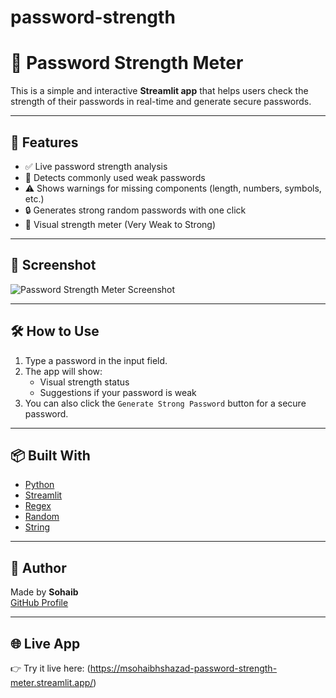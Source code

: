 # password-strength
# 🔐 Password Strength Meter

This is a simple and interactive **Streamlit app** that helps users check the strength of their passwords in real-time and generate secure passwords.

---

## 🚀 Features

- ✅ Live password strength analysis  
- 🚫 Detects commonly used weak passwords  
- ⚠️ Shows warnings for missing components (length, numbers, symbols, etc.)  
- 🔒 Generates strong random passwords with one click  
- 🎯 Visual strength meter (Very Weak to Strong)

---

## 📸 Screenshot

![Password Strength Meter Screenshot]() 

---

## 🛠 How to Use

1. Type a password in the input field.
2. The app will show:
   - Visual strength status
   - Suggestions if your password is weak
3. You can also click the `Generate Strong Password` button for a secure password.

---

## 📦 Built With

- [Python](https://www.python.org/)
- [Streamlit](https://streamlit.io/)
- [Regex](https://docs.python.org/3/library/re.html)
- [Random](https://docs.python.org/3/library/random.html)
- [String](https://docs.python.org/3/library/string.html)

---

## 🧠 Author

Made by **Sohaib**  
[GitHub Profile](https://github.com/MSohaibShahzad) 

---

## 🌐 Live App

👉 Try it live here: (https://msohaibhshazad-password-strength-meter.streamlit.app/)

